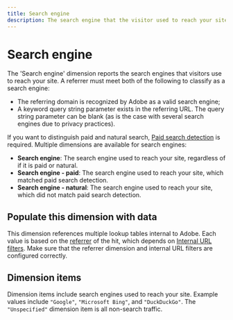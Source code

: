 ```yaml
---
title: Search engine
description: The search engine that the visitor used to reach your site.
---
```


# Search engine

The 'Search engine' dimension reports the search engines that visitors use to reach your site. A referrer must meet both of the following to classify as a search engine:

* The referring domain is recognized by Adobe as a valid search engine;
* A keyword query string parameter exists in the referring URL. The query string parameter can be blank (as is the case with several search engines due to privacy practices).

If you want to distinguish paid and natural search, [Paid search detection](/help/admin/admin/paid-search-detection/paid-search-detection.md) is required. Multiple dimensions are available for search engines:

* **Search engine**: The search engine used to reach your site, regardless of if it is paid or natural.
* **Search engine - paid**: The search engine used to reach your site, which matched paid search detection.
* **Search engine - natural**: The search engine used to reach your site, which did not match paid search detection.

## Populate this dimension with data

This dimension references multiple lookup tables internal to Adobe. Each value is based on the [referrer](referrer.md) of the hit, which depends on [Internal URL filters](/help/admin/admin/internal-url-filter-admin.md). Make sure that the referrer dimension and internal URL filters are configured correctly.

## Dimension items

Dimension items include search engines used to reach your site. Example values include `"Google"`, `"Microsoft Bing"`, and `"DuckDuckGo"`. The `"Unspecified"` dimension item is all non-search traffic.
